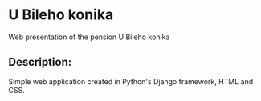 # U Bileho konika
Web presentation of the pension U Bileho konika

## Description:
Simple web application created in Python's Django framework, 
HTML and CSS. 